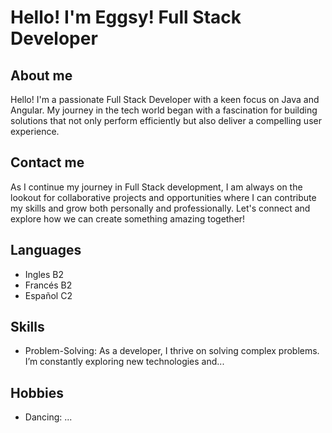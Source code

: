 # Hello! I'm Eggsy! Full Stack Developer
## About me
Hello! I'm a passionate Full Stack Developer with a keen focus on Java and Angular. My journey in the tech world began with a fascination for building solutions that not only perform efficiently but also deliver a compelling user experience.
## Contact me
As I continue my journey in Full Stack development, I am always on the lookout for collaborative projects and opportunities where I can contribute my skills and grow both personally and professionally. Let's connect and explore how we can create something amazing together!
## Languages
- Ingles B2
- Francés B2
- Español C2
## Skills
- Problem-Solving: As a developer, I thrive on solving complex problems. I’m constantly exploring new technologies and...
## Hobbies
- Dancing: ...
